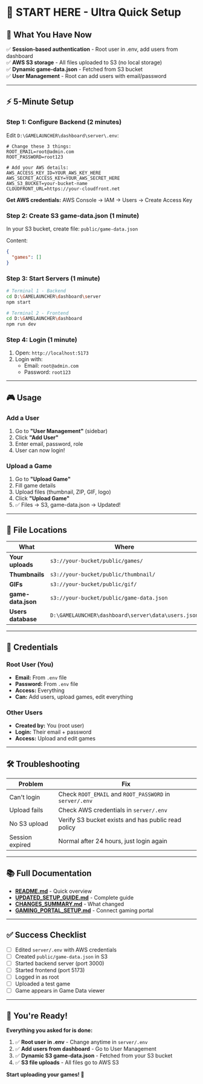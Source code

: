 # 🚀 START HERE - Ultra Quick Setup

## 🎯 What You Have Now

✅ **Session-based authentication** - Root user in .env, add users from dashboard  
✅ **AWS S3 storage** - All files uploaded to S3 (no local storage)  
✅ **Dynamic game-data.json** - Fetched from S3 bucket  
✅ **User Management** - Root can add users with email/password  

---

## ⚡ 5-Minute Setup

### Step 1: Configure Backend (2 minutes)

Edit `D:\GAMELAUNCHER\dashboard\server\.env`:

```env
# Change these 3 things:
ROOT_EMAIL=root@admin.com
ROOT_PASSWORD=root123

# Add your AWS details:
AWS_ACCESS_KEY_ID=YOUR_AWS_KEY_HERE
AWS_SECRET_ACCESS_KEY=YOUR_AWS_SECRET_HERE
AWS_S3_BUCKET=your-bucket-name
CLOUDFRONT_URL=https://your-cloudfront.net
```

**Get AWS credentials:** AWS Console → IAM → Users → Create Access Key

### Step 2: Create S3 game-data.json (1 minute)

In your S3 bucket, create file: `public/game-data.json`

Content:
```json
{
  "games": []
}
```

### Step 3: Start Servers (1 minute)

```bash
# Terminal 1 - Backend
cd D:\GAMELAUNCHER\dashboard\server
npm start

# Terminal 2 - Frontend  
cd D:\GAMELAUNCHER\dashboard
npm run dev
```

### Step 4: Login (1 minute)

1. Open: `http://localhost:5173`
2. Login with:
   - Email: `root@admin.com`
   - Password: `root123`

---

## 🎮 Usage

### Add a User

1. Go to **"User Management"** (sidebar)
2. Click **"Add User"**
3. Enter email, password, role
4. User can now login!

### Upload a Game

1. Go to **"Upload Game"**
2. Fill game details
3. Upload files (thumbnail, ZIP, GIF, logo)
4. Click **"Upload Game"**
5. ✅ Files → S3, game-data.json → Updated!

---

## 📁 File Locations

| What | Where |
|------|-------|
| **Your uploads** | `s3://your-bucket/public/games/` |
| **Thumbnails** | `s3://your-bucket/public/thumbnail/` |
| **GIFs** | `s3://your-bucket/public/gif/` |
| **game-data.json** | `s3://your-bucket/public/game-data.json` |
| **Users database** | `D:\GAMELAUNCHER\dashboard\server\data\users.json` |

---

## 🔐 Credentials

### Root User (You)
- **Email:** From `.env` file
- **Password:** From `.env` file
- **Access:** Everything
- **Can:** Add users, upload games, edit everything

### Other Users
- **Created by:** You (root user)
- **Login:** Their email + password
- **Access:** Upload and edit games

---

## 🛠️ Troubleshooting

| Problem | Fix |
|---------|-----|
| Can't login | Check `ROOT_EMAIL` and `ROOT_PASSWORD` in `server/.env` |
| Upload fails | Check AWS credentials in `server/.env` |
| No S3 upload | Verify S3 bucket exists and has public read policy |
| Session expired | Normal after 24 hours, just login again |

---

## 📚 Full Documentation

- **[README.md](./README.md)** - Quick overview
- **[UPDATED_SETUP_GUIDE.md](./UPDATED_SETUP_GUIDE.md)** - Complete guide
- **[CHANGES_SUMMARY.md](./CHANGES_SUMMARY.md)** - What changed
- **[GAMING_PORTAL_SETUP.md](./GAMING_PORTAL_SETUP.md)** - Connect gaming portal

---

## ✅ Success Checklist

- [ ] Edited `server/.env` with AWS credentials
- [ ] Created `public/game-data.json` in S3
- [ ] Started backend server (port 3000)
- [ ] Started frontend (port 5173)
- [ ] Logged in as root
- [ ] Uploaded a test game
- [ ] Game appears in Game Data viewer

---

## 🎉 You're Ready!

**Everything you asked for is done:**

1. ✅ **Root user in .env** - Change anytime in `server/.env`
2. ✅ **Add users from dashboard** - Go to User Management
3. ✅ **Dynamic S3 game-data.json** - Fetched from your S3 bucket
4. ✅ **S3 file uploads** - All files go to AWS S3

**Start uploading your games! 🚀**
